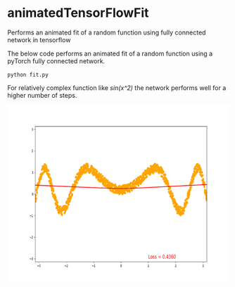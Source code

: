 # animatedTensorFlowFit
Performs an animated fit of a random function using fully connected network in tensorflow


The below code performs an animated fit of a random function using a pyTorch fully connected network. 
```
python fit.py
```
For relatively complex function like *sin(x^2)* the network performs well for a higher number of steps. 


<img src="https://github.com/ddevetak/animatedTensorFlowFit/blob/master/an.gif" width="600" height="400">
